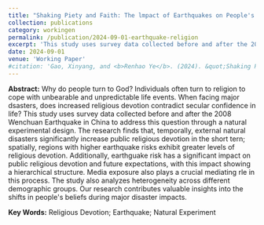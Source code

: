 ```yaml
---
title: "Shaking Piety and Faith: The lmpact of Earthquakes on People's Expectation in China"
collection: publications
category: workingen
permalink: /publication/2024-09-01-earthquake-religion
excerpt: 'This study uses survey data collected before and after the 2008 Wenchuan Earthquake in China to conduct a natural experimental design.'
date: 2024-09-01
venue: 'Working Paper'
#citation: 'Gao, Xinyang, and <b>Renhao Ye</b>. (2024). &quot;Shaking Piety and Faith: The lmpact of Earthquakes on People's Expectation in China.&quot; <i>Working Paper</i>.'
---
```


**Abstract:** Why do people turn to God? Individuals often turn to religion to cope with unbearable and unpredictable life events. When facing major dsasters, does increased religious devotion contradict secular confidence in life? This study uses survey data collected before and after the 2008 Wenchuan Earthquake in China to address this question through a natural experimental design. The research finds that, temporally, external natural disasters significantly increase public religious devotion in the short tern; spatially, regions with higher earthquake risks exhibit greater levels of religious devotion. Additionally, earthguake risk has a significant impact on public religious devotion and future expectations, with this impact showing a hierarchical structure. Media exposure also plays a crucial mediating rle in this process. The study also analyzes heterogeneity across different demographic groups. Our research contributes valuable insights into the shifts in people's beliefs during major disaster impacts.

**Key Words:** Religious Devotion; Earthquake; Natural Experiment
